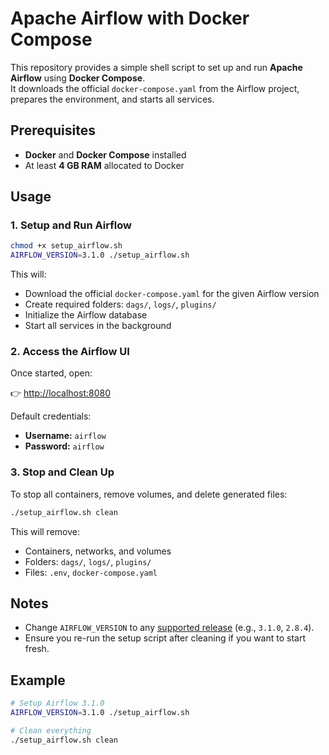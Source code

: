 # Apache Airflow with Docker Compose

This repository provides a simple shell script to set up and run **Apache Airflow** using **Docker Compose**.  
It downloads the official `docker-compose.yaml` from the Airflow project, prepares the environment, and starts all services.

## Prerequisites

- **Docker** and **Docker Compose** installed
- At least **4 GB RAM** allocated to Docker

## Usage

### 1. Setup and Run Airflow

```bash
chmod +x setup_airflow.sh
AIRFLOW_VERSION=3.1.0 ./setup_airflow.sh
```

This will:

- Download the official `docker-compose.yaml` for the given Airflow version
- Create required folders: `dags/`, `logs/`, `plugins/`
- Initialize the Airflow database
- Start all services in the background

### 2. Access the Airflow UI

Once started, open:

👉 [http://localhost:8080](http://localhost:8080)

Default credentials:

- **Username:** `airflow`
- **Password:** `airflow`

### 3. Stop and Clean Up

To stop all containers, remove volumes, and delete generated files:

```bash
./setup_airflow.sh clean
```

This will remove:

- Containers, networks, and volumes
- Folders: `dags/`, `logs/`, `plugins/`
- Files: `.env`, `docker-compose.yaml`

## Notes

- Change `AIRFLOW_VERSION` to any [supported release](https://airflow.apache.org/docs/) (e.g., `3.1.0`, `2.8.4`).
- Ensure you re-run the setup script after cleaning if you want to start fresh.

## Example

```bash
# Setup Airflow 3.1.0
AIRFLOW_VERSION=3.1.0 ./setup_airflow.sh

# Clean everything
./setup_airflow.sh clean
```
